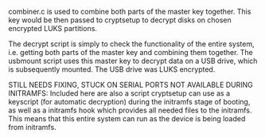 combiner.c is used to combine both parts of the master key together. This key would be then passed to cryptsetup to decrypt disks on chosen encrypted LUKS partitions. 

The decrypt script is simply to check the functionality of the entire system, i.e. getting both parts of the master key and combining them together.
The usbmount script uses this master key to decrypt data on a USB drive, which is subsequently mounted. The USB drive was LUKS encrypted.

STILL NEEDS FIXING, STUCK ON SERIAL PORTS NOT AVAILABLE DURING INITRAMFS:
Included here are also a script cryptsetup can use as a keyscript (for automatic decryption) during the initramfs stage of booting, as well as a initramfs hook which provides all needed files to the initramfs. This means that this entire system can run as the device is being loaded from initramfs.
